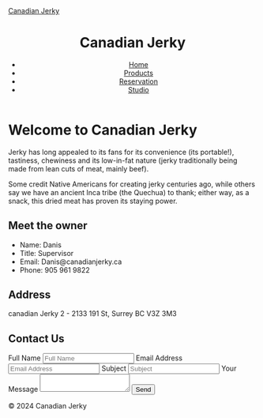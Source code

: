 <!DOCTYPE html>
<html lang="en">
<head>
  <meta charset="UTF-8">
  <meta http-equiv="X-UA-Compatible" content="IE=edge">
  <meta name="viewport" content="width=device-width, initial-scale=1.0">
  <title>Accessible Me</title>
  <link rel="preconnect" href="https://fonts.googleapis.com">
  <link rel="preconnect" href="https://fonts.gstatic.com" crossorigin>
  <link href="https://fonts.googleapis.com/css2?family=Roboto:wght@100;500&family=Stick+No+Bills:wght@300&display=swap" rel="stylesheet">
  <link rel="stylesheet" href="css/main.css">
</head>
<body>
  <a href="#main-content" class="skip-link">Canadian Jerky</a>
  <header class="site-header">
    <h1>Canadian Jerky</h1>
    <nav class="main-nav">
      <ul>
        <li><a href="#">Home</a></li>
        <li><a href="#">Products</a></li>
        <li><a href="#">Reservation</a></li>
        <li><a href="#">Studio</a></li>
      </ul>
    </nav>
  </header>
  <main class="main-content" role="main" id="main-content">
    <h1>Welcome to Canadian Jerky</h1>
    <p>Jerky has long appealed to its fans for its convenience (its portable!), tastiness, chewiness and its low-in-fat nature (jerky traditionally being made from lean cuts of meat, mainly beef).</p>
    <p>Some credit Native Americans for creating jerky centuries ago, while others say we have an ancient Inca tribe (the Quechua) to thank; either way, as a snack, this dried meat has proven its staying power.</p>
    <section class="owner">
      <h1>Meet the owner</h1>
      <ul>
        <li>Name: Danis</li>
        <li>Title: Supervisor</li>
        <li>Email: Danis@canadianjerky.ca</li>
        <li>Phone: 905 961 9822</li>
      </ul>
      <h1>Address</h1>
      <p>
        canadian Jerky
        2 - 2133 191 St,
         Surrey BC 
         V3Z 3M3
      </p>
    </section>
    <section class="contact-section">
      <h1>Contact Us</h1>
      <form action="thanks.html">
        <label for="fullName">Full Name</label>
        <input type="text" id="fullName" placeholder="Full Name" aria-label="Full Name" required>
        <label for="emailAddress">Email Address</label>
        <input type="email" id="emailAddress" placeholder="Email Address" aria-label="Email Address" required>
        <label for="subject">Subject</label>
        <input type="text" id="subject" placeholder="Subject" aria-label="Subject" required>
        <label for="message">Your Message</label>
        <textarea id="message" aria-label="Your Message" required></textarea>
        <button type="submit">Send</button>
      </form>
    </section>
  </main>
  <footer class="site-footer" role="contentinfo">
    &copy; 2024 Canadian Jerky
  </footer>
</body>
</html>

